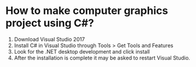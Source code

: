 # How to make computer graphics project using C#?

1. Download Visual Studio 2017
2. Install C# in Visual Studio through Tools > Get Tools and Features
3. Look for the .NET desktop development and click install
4. After the installation is complete it may be asked to restart Visual Studio.